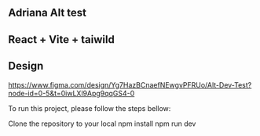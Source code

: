 ## Adriana Alt test

## React + Vite + taiwild

## Design

https://www.figma.com/design/Yg7HazBCnaefNEwgvPFRUo/Alt-Dev-Test?node-id=0-5&t=0iwLXl9Apg9qqGS4-0

To run this project, please follow the steps bellow:

Clone the repository to your local
npm install
npm run dev
